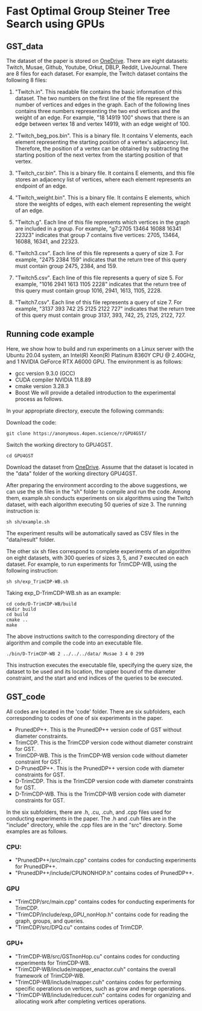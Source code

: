 # Fast Optimal Group Steiner Tree Search using GPUs

## GST_data
The dataset of the paper is stored on [OneDrive](https://1drv.ms/f/c/683d9dd9f262486b/Ek6Fl_brQzhDnI2cmhGIHxMBQ-L1ApeSqxwZKE4NBsDXSQ?e=3RBc8S). There are eight datasets: Twitch, Musae, Github,  Youtube, Orkut, DBLP, Reddit, LiveJournal. There are 8 files for each dataset. For example, the Twitch dataset contains the following 8 files:
1. "Twitch.in". This readable file contains the basic information of this dataset. The two numbers on the first line of the file represent the number of vertices and edges in the graph. Each of the following lines contains three numbers representing the two end vertices and the weight of an edge. For example, "18 14919 100" shows that there is an edge between vertex 18 and vertex 14919, with an edge weight of 100.

2. "Twitch_beg_pos.bin". This is a binary file. It contains V elements, each element representing the starting position of a vertex's adjacency list. Therefore, the position of a vertex can be obtained by subtracting the starting position of the next vertex from the starting position of that vertex.

3. "Twitch_csr.bin". This is a binary file. It contains E elements, and this file stores an adjacency list of vertices, where each element represents an endpoint of an edge.

4. "Twitch_weight.bin". This is a binary file. It contains E elements, which store the weights of edges, with each element representing the weight of an edge.

5. "Twitch.g". Each line of this file represents which vertices in the graph are included in a group. For example, "g7:2705 13464 16088 16341 22323" indicates that group 7 contains five vertices: 2705, 13464, 16088, 16341, and 22323.

6. "Twitch3.csv". Each line of this file represents a query of size 3. For example, "2475 2384 159" indicates that the return tree of this query must contain group 2475, 2384, and 159.

7. "Twitch5.csv". Each line of this file represents a query of size 5. For example, "1016 2941 1613 1105 2228" indicates that the return tree of this query must contain group 1016, 2941, 1613, 1105, 2228.

8. "Twitch7.csv". Each line of this file represents a query of size 7. For example, "3137 393 742 25 2125 2122 727" indicates that the return tree of this query must contain group 3137, 393, 742, 25, 2125, 2122, 727.

   
## Running code example
Here, we show how to build and run experiments on a Linux server with the Ubuntu 20.04 system, an Intel(R) Xeon(R) Platinum 8360Y CPU @ 2.40GHz, and 1 NVIDIA GeForce RTX A6000 GPU. The environment is as follows:
- gcc version 9.3.0 (GCC)
- CUDA compiler NVIDIA 11.8.89
- cmake version 3.28.3
- Boost
We will provide a detailed introduction to the experimental process as follows.

In your appropriate directory, execute the following commands:

Download the code:
```
git clone https://anonymous.4open.science/r/GPU4GST/
```
Switch the working directory to GPU4GST.
```
cd GPU4GST
```
Download the dataset from [OneDrive](https://1drv.ms/f/c/683d9dd9f262486b/Ek6Fl_brQzhDnI2cmhGIHxMBQ-L1ApeSqxwZKE4NBsDXSQ?e=3RBc8S). Assume that the dataset is located in the "data" folder of the working directory GPU4GST.



After preparing the environment according to the above suggestions, we can use the sh files in the "sh" folder to compile and run the code.
Among them, example.sh conducts experiments on six algorithms using the Twitch dataset, with each algorithm executing 50 queries of size 3. The running instruction is:
 ```
sh sh/example.sh
 ```
The experiment results will be automatically saved as CSV files in the "data/result" folder.


The other six sh files correspond to complete experiments of an algorithm on eight datasets, with 300 queries of sizes 3, 5, and 7 executed on each dataset. For example, to run experiments for TrimCDP-WB, using the following instruction:

 ```
sh sh/exp_TrimCDP-WB.sh
 ```


Taking exp_D-TrimCDP-WB.sh as an example:
```
cd code/D-TrimCDP-WB/build
mkdir build
cd build
cmake ..
make
```
The above instructions switch to the corresponding directory of the algorithm and compile the code into an executable file.
```
./bin/D-TrimCDP-WB 2 ../../../data/ Musae 3 4 0 299
```
This instruction executes the executable file, specifying the query size, the dataset to be used and its location, the upper bound of the diameter constraint, and the start and end indices of the queries to be executed.


## GST_code
All codes are located in the 'code' folder. There are six subfolders, each corresponding to codes of one of six experiments in the paper.
- PrunedDP++. This is the PrunedDP++ version code of GST without diameter constraints.
- TrimCDP. This is the TrimCDP version code without diameter constraint for GST.
- TrimCDP-WB. This is the TrimCDP-WB version code without diameter constraint for GST.
- D-PrunedDP++. This is the PrunedDP++ version code with diameter constraints for GST.
- D-TrimCDP. This is the TrimCDP version code with diameter constraints for GST.
- D-TrimCDP-WB. This is the TrimCDP-WB version code with diameter constraints for GST.

In the six subfolders, there are .h, .cu, .cuh, and .cpp files used for conducting experiments in the paper. The .h and .cuh files are in the "include" directory, while the .cpp files are in the "src" directory. Some examples are as follows.


### CPU:
- "PrunedDP++/src/main.cpp" contains codes for conducting experiments for PrunedDP++. 
- "PrunedDP++/include/CPUNONHOP.h" contains codes of PrunedDP++.


### GPU
- "TrimCDP/src/main.cpp" contains codes for conducting experiments for TrimCDP. 
- "TrimCDP/include/exp_GPU_nonHop.h" contains code for reading the graph, groups, and queries.
- "TrimCDP/src/DPQ.cu" contains codes of TrimCDP.


### GPU+
- "TrimCDP-WB/src/GSTnonHop.cu" contains codes for conducting experiments for TrimCDP-WB. 
- "TrimCDP-WB/include/mapper_enactor.cuh" contains the overall framework of TrimCDP-WB.
- "TrimCDP-WB/include/mapper.cuh" contains codes for performing specific operations on vertices, such as grow and merge operations.
- "TrimCDP-WB/include/reducer.cuh" contains codes for organizing and allocating work after completing vertices operations.

